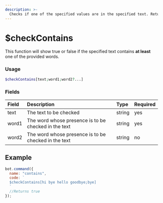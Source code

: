 ```yaml
---
description: >-
  Checks if one of the specified values are in the specified text. Returns boolean.
---
```


# $checkContains

This function will show true or false if the specified text contains **at least** one of the provided words.

### Usage 
```php
$checkContains[text;word1;word2?...]
```
### Fields

| Field | Description | Type | Required |
| :--- | :--- | :--- | :--- |
| text | The text to be checked | string | yes |
| word1 | The word whose presence is to be checked in the text | string | yes |
| word2 | The word whose presence is to be checked in the text | string | no |

## Example

```javascript
bot.command({
  name: "contains",
  code: `
  $checkContains[hi bye hello goodbye;bye]
  `
  //Returns true
});
```

